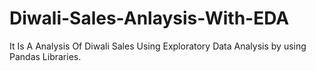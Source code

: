 # Diwali-Sales-Anlaysis-With-EDA
It Is A Analysis Of Diwali Sales Using Exploratory Data Analysis by using Pandas Libraries. 
